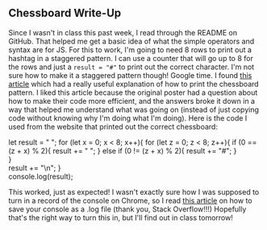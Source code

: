 ## Chessboard Write-Up
Since I wasn't in class this past week, I read through the README on GitHub. That helped me get a basic idea of what the simple operators and syntax are for JS.
For this to work, I'm going to need 8 rows to print out a hashtag in a staggered pattern. I can use a counter that will go up to 8 for the rows and just a `result = "#"` to print out the correct character. I'm not sure how to make it a staggered pattern though! Google time.
I found [this article](https://stackoverflow.com/questions/26838639/javascript-chessboard-print) which had a really useful explanation of how to print the chessboard pattern. I liked this article because the original poster had a question about how to make their code more efficient, and the answers broke it down in a way that helped me understand what was going on (instead of just copying code without knowing why I'm doing what I'm doing).
Here is the code I used from the website that printed out the correct chessboard:

let result = " ";
 for (let x = 0; x < 8; x++){
    for (let z = 0; z < 8; z++){
      if (0 == (z + x) % 2){
        result += " ";
      } else if (0 != (z + x) % 2){
        result += "#";
      }   
    }    
    result += "\n";
}  
console.log(result);

This worked, just as expected!
I wasn't exactly sure how I was supposed to turn in a record of the console on Chrome, so I read [this article](https://stackoverflow.com/questions/7627113/save-the-console-log-in-chrome-to-a-file) on how to save your console as a .log file (thank you, Stack Overflow!!!) Hopefully that's the right way to turn this in, but I'll find out in class tomorrow!
